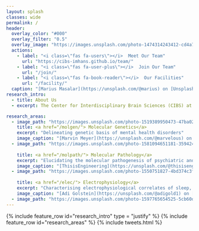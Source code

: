 ```yaml
---
layout: splash
classes: wide
permalink: /
header:
  overlay_color: "#000"
  overlay_filter: "0.5"
  overlay_image: "https://images.unsplash.com/photo-1474314243412-cd4a79f02c6a?ixlib=rb-1.2.1&ixid=MnwxMjA3fDB8MHxwaG90by1wYWdlfHx8fGVufDB8fHx8&auto=format&fit=crop&w=2942&q=80"
  actions:
    - label: "<i class=\"fas fa-users\"></i>  Meet Our Team"
      url: "https://cibs-imhans.github.io/team/"
    - label: "<i class=\"fas fa-user-plus\"></i>  Join Our Team"
      url: "/join/"
    - label: "<i class=\"fas fa-book-reader\"></i>  Our Facilities"
      url: "/facility/"
  caption: "[Marius Masalar](https://unsplash.com/@marius) on [Unsplash](https://unsplash.com)"
research_intro:
  - title: About Us
  - excerpt: The Center for Interdisciplinary Brain Sciences (CIBS) at Institute of Mental Health and Neurosciences, Kerala is a flagship research center established in 2022 to address fundamental and translational research questions in psychiatric and neurodevelopmental disorders. Our research involves delineating genetic and epigenetic basis of psychiatric and neurodevelopmental disorders, elucidating the molecular pathogenesis from genetic/epigenetic leads, characterizing electrophysiological correlates of cognition and behavior, evaluating sleep and circadian rhythm deficits in psychiatric disorders. We employ interdisciplinary approaches with experts from the fields of psychiatry, neurology, psychology, computer science, biostatistics and genetics to address the research questions pertaining to biological basis of behavior. The laboratories was set up as a part of the Centre of Excellence grant from the Government of India. 

research_areas:
  - image_path: "https://images.unsplash.com/photo-1519389950473-47ba0277781c?ixid=MnwxMjA3fDB8MHxwaG90by1wYWdlfHx8fGVufDB8fHx8&ixlib=rb-1.2.1&auto=format&fit=crop&w=1770&q=80"
    title: <a href="/molgen/"> Molecular Genetics</a>
    excerpt: "Delineating genetic basis of mental health disorders"
    image_caption: "[Marvin Meyer](https://unsplash.com/@marvelous) on [*Unsplash*](https://unsplash.com)"
  - image_path: "https://images.unsplash.com/photo-1581094651181-35942459ef62?ixlib=rb-1.2.1&ixid=MnwxMjA3fDB8MHxwaG90by1wYWdlfHx8fGVufDB8fHx8&auto=format&fit=crop&w=1770&q=80"
  
    title: <a href="/molpath/"> Molecular Pathology</a>
    excerpt: "Elucidating the molecular pathogenesis of psychiatric and neurodevelopmental disorders."
    image_caption: "[ThisisEngineering](https://unsplash.com/@thisisengineering) on [*Unsplash*](https://unsplash.com)"
  - image_path: "https://images.unsplash.com/photo-1550751827-4bd374c3f58b?ixlib=rb-1.2.1&ixid=MnwxMjA3fDB8MHxwaG90by1wYWdlfHx8fGVufDB8fHx8&auto=format&fit=crop&w=1770&q=80"
  
    title: <a href="/elec/"> Electrophysiology</a>
    excerpt: "Characterising electrophysiological correlates of sleep, cognition and behavior."
    image_caption: "[Adi Golstein](https://unsplash.com/@adigold1) on [*Unsplash*](https://unsplash.com)"
  - image_path: "https://images.unsplash.com/photo-1597765654525-5cb60d312ef6?ixlib=rb-1.2.1&ixid=MnwxMjA3fDB8MHxwaG90by1wYWdlfHx8fGVufDB8fHx8&auto=format&fit=crop&w=1770&q=80"
---
```


{% include feature_row id="research_intro" type = "justify" %}
{% include feature_row id="research_areas" %}
{% include tweets.html %}
